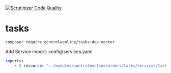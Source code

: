 [![Scrutinizer Code Quality](https://scrutinizer-ci.com/g/controleonline/api-platform-tasks/badges/quality-score.png?b=master)](https://scrutinizer-ci.com/g/controleonline/api-platform-tasks/?branch=master)

# tasks


`composer require controleonline/tasks:dev-master`


Add Service import:
config\services.yaml

```yaml
imports:
    - { resource: "../modules/controleonline/orders/tasks/services/tasks.yaml" }    
```
